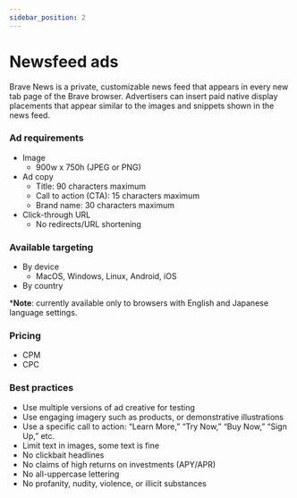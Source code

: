 ```yaml
---
sidebar_position: 2
---
```


# Newsfeed ads

Brave News is a private, customizable news feed that appears in every new tab page of the Brave browser. Advertisers can insert paid native display placements that appear similar to the images and snippets shown in the news feed.

### Ad requirements
- Image
  - 900w x 750h (JPEG or PNG)
- Ad copy
  - Title: 90 characters maximum
  - Call to action (CTA): 15 characters maximum
  - Brand name: 30 characters maximum
- Click-through URL
  - No redirects/URL shortening

### Available targeting
- By device
  - MacOS, Windows, Linux, Android, iOS
- By country

***Note**: currently available only to browsers with English and Japanese language settings.

### Pricing
- CPM
- CPC

### Best practices
- Use multiple versions of ad creative for testing
- Use engaging imagery such as products, or demonstrative illustrations
- Use a specific call to action: “Learn More,” “Try Now,” “Buy Now,” “Sign Up,” etc.
- Limit text in images, some text is fine
- No clickbait headlines
- No claims of high returns on investments (APY/APR)
- No all-uppercase lettering
- No profanity, nudity, violence, or illicit substances
